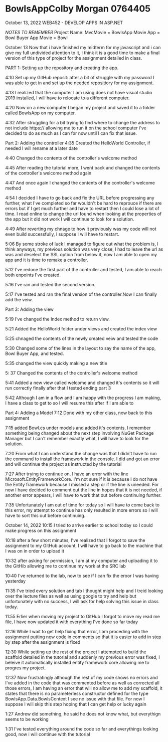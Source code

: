 # BowlsAppColby Morgan 0764405
October 13, 2022
WEB452 - DEVELOP APPS IN ASP.NET

*NOTES TO REMEMBER*
Project Name: MvcMovie = BowlsApp
Movie App = Bowl Buyer App
Movie = Bowl

October 13
Now that i have finished my midterm for my javascript and i can give my full undivided attention to it, I think it is a good time
to make a final version of this type of project for the assignment detailed in class.

PART 1: Setting up the repository and creating the app.

4:10
Set up my GitHub reposit:
after a bit of struggle with my password I was able to get in and set up the needed repositiory for my assignment.

4:13
I realized that the computer I am using does not have visual studio 2019 installed, I will have to relocate to a different computer. 

4:20
Now on a new computer I began my project and saved it to a folder called BowlsApp on my computer.

4:32
After struggling for a bit trying to find where to change the address to not include https:// allowing me to run it on the school computer i've decided to do as much as I can for
now until I can fix that issue.

Part 2: Adding the controller
4:35
Created the HelloWorld Controller, if needed I will rename at a later date

4:40
Changed the contents of the controller's welcome method

4:45
After reading the tutorial more, I went back and changed the contents of the controller's welcome method again

4:47
And once again I changed the contents of the controller's welcome method

4:54
I decided I have to go back and fix the URL before progressing any further, what I've completed so far wouldn't be hard to reprouce if there are errors but
if I get much further and have to restart then I could lose a lot of time. I read online to change the url found when looking at the properties of the app but it did not work
I will continue to look for a solution.

4:49
After reverting my chnage to how it previously was my code will not even build successfully, I suppose I will have to restart.

5:06
By some stroke of luck I managed to figure out what the problem is, I think anyways, my previous solution was very close, I had to leave the url as was and deselect the SSL option
from below it, now I am able to open my app and it is time to remake a controller.

5:12
I've redone the first part of the controller and tested, I am able to reach both enpoints I've created.

5:16
I've ran and tested the second version.

5:17
I've tested and ran the final version of the controller.Now I can finally add the veiw.

Part 3: Adding the view

5:19
I've changed the Index method to return view.

5:21
Added the HelloWorld folder under views and created the index view

5:25
chnaged the contents of the newly created veiw and tested the code

5:30
Changed some of the lines in the layout to say the name of the app, Bowl Buyer App, and tested.


5:35
changed the view quickly making a new title

5: 37
Changed the contents of the controller's welcome method

5:41
Added a new view called welcome and changed it's contents so it will run correctly
finally after that I tested ending part 3

5:42
Although I am in a flow and I am happy with the progress I am making, I have a class to get to so I will resume this after if I am able to

Part 4: Adding a Model
7:12
Done with my other class, now back to this assignment

7:15
added Bowl.cs under models and added it's contents, I remember something being changed about the next step
involving NuGet Package Manager but I can't remember exactly what, I will have to look for the solution.

7:20 
From what I can understand the change was that I didn't have to run the command to install the framework in the console. I did and got an error and will continue the project as
instructed by the tutorial

7:27
After trying to continue on, I have an error with the line Microsoft.EntityFrameworkCore. I'm not sure if it is because I do not have the Entity framework because I missed
a step or if the line is uneeded. For now I have decided to comment out the line in hopes that it is not needed, if another error appears, I will have to work that out before
continuing further.

7:35
Unfortunately I am out of time for today so I will have to come back to this error, my attempt to continue has only resulted in more errors so I will have to sort this
out before continuing.


October 14, 2022
10:15
I tried to arrive earlier to school today so I could make progress on this assignment

10:18
after a few short minutes, I've realized that I forgot to save the assignment to my GitHub account, I will have to go back to the machine that I was on in order to upload it

10:32
after asking for permission, I am at my computer and uploading it to the GitHib allowing me to continue my work at the SRC lab

10:40
I've returned to the lab, now to see if I can fix the eroor I was having yesterday

11:35
I've tried every solution and tab I thought might help and I treid looking over the lecture files as well as using google to try and help but
unfortunately with no success, I will ask for help solving this issue in class today.

11:55
Erlier when moving my project to GitHub I forgot to move my read me file, I have now updated it with everything I've done so far today

12:16
While I wait to get help fixing that error, I am proceding with the assignment putting new code in comments so that it is easier to add
in step by step after the assignment is fixed

12:30
While setting up the rest of the project I attempted to build the scaffold detailed in the tutorial and suddenly my previous error was fixed, I beleive it automatically installed entity framework core
allowing me to progres my project.

12:37
Now frustratingly although the rest of my code shows no errors and I've added in the code that was commented before as well as corrected all those errors,
I am having an error that will no allow me to add my scaffold, it states that there is no parameterless constructor defined for the type BowlsApp.Data.BowlsContext
I see no issue with that file. For now I suppose I will skip this step hoping that I can get help or lucky again

1:27
Andrew did something, he said he does not know what, but everythign seems to be working

1:31
I've tested everything around the code so far and everythings looking good, now i will continue with the tutorial
